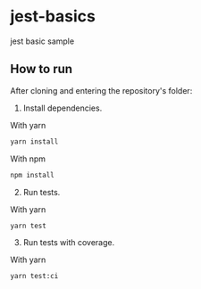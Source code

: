# jest-basics
jest basic sample

## How to run

After cloning and entering the repository's folder:

1. Install dependencies.

With yarn
```sh
yarn install
```

With npm
```sh
npm install
```

2. Run tests.

With yarn
```sh
yarn test
```

3. Run tests with coverage.

With yarn
```sh
yarn test:ci
```
